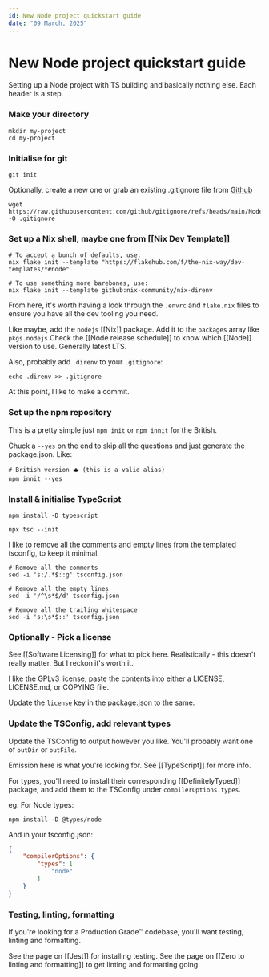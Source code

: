 ```yaml
---
id: New Node project quickstart guide
date: "09 March, 2025"
---
```


# New Node project quickstart guide

Setting up a Node project with TS building and basically nothing else.
Each header is a step.

### Make your directory

```shell
mkdir my-project
cd my-project
```

### Initialise for git

```shell
git init
```

Optionally, create a new one or grab an existing .gitignore file from [Github](https://github.com/github/gitignore)
```shell
wget https://raw.githubusercontent.com/github/gitignore/refs/heads/main/Node.gitignore -O .gitignore
```

### Set up a Nix shell, maybe one from [[Nix Dev Template]]
```shell
# To accept a bunch of defaults, use:
nix flake init --template "https://flakehub.com/f/the-nix-way/dev-templates/*#node"

# To use something more barebones, use:
nix flake init --template github:nix-community/nix-direnv
```

From here, it's worth having a look through the `.envrc` and `flake.nix` files to ensure you have all the
dev tooling you need.

Like maybe, add the `nodejs` [[Nix]] package. Add it to the `packages` array like `pkgs.nodejs`
Check the [[Node release schedule]] to know which [[Node]] version to use. Generally latest LTS.

Also, probably add `.direnv` to your `.gitignore`:
```
echo .direnv >> .gitignore
```

At this point, I like to make a commit.

### Set up the npm repository

This is a pretty simple just `npm init` or `npm innit` for the British.

Chuck a `--yes` on the end to skip all the questions and just generate the package.json.
Like:
```shell
# British version 🫖 (this is a valid alias)
npm innit --yes
```

### Install & initialise TypeScript

```shell
npm install -D typescript

npx tsc --init
```

I like to remove all the comments and empty lines from the templated tsconfig, to keep it minimal.
```shell
# Remove all the comments
sed -i 's:/.*$::g' tsconfig.json 

# Remove all the empty lines
sed -i '/^\s*$/d' tsconfig.json 

# Remove all the trailing whitespace
sed -i 's:\s*$::' tsconfig.json  
```

### Optionally - Pick a license

See [[Software Licensing]] for what to pick here.
Realistically - this doesn't really matter. But I reckon it's worth it.

I like the GPLv3 license, paste the contents into either a LICENSE, LICENSE.md, or COPYING file.

Update the `license` key in the package.json to the same.

### Update the TSConfig, add relevant types

Update the TSConfig to output however you like.
You'll probably want one of `outDir` or `outFile`.

Emission here is what you're looking for.
See [[TypeScript]] for more info.

For types, you'll need to install their corresponding [[DefinitelyTyped]] package, and add
them to the TSConfig under `compilerOptions.types`.

eg. For Node types:
```shell
npm install -D @types/node
```

And in your tsconfig.json:
```json
{
    "compilerOptions": {
        "types": [
            "node"
        ]
    }
}
```

### Testing, linting, formatting

If you're looking for a Production Grade™ codebase, you'll want testing, linting and formatting.

See the page on [[Jest]] for installing testing.
See the page on [[Zero to linting and formatting]] to get linting and formatting going.

